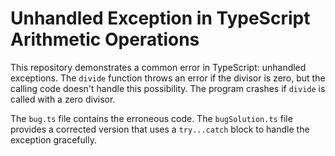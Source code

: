 # Unhandled Exception in TypeScript Arithmetic Operations

This repository demonstrates a common error in TypeScript: unhandled exceptions.  The `divide` function throws an error if the divisor is zero, but the calling code doesn't handle this possibility. The program crashes if `divide` is called with a zero divisor.

The `bug.ts` file contains the erroneous code.  The `bugSolution.ts` file provides a corrected version that uses a `try...catch` block to handle the exception gracefully.